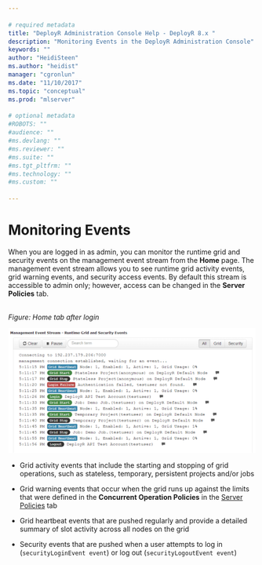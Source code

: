 ```yaml
---

# required metadata
title: "DeployR Administration Console Help - DeployR 8.x "
description: "Monitoring Events in the DeployR Administration Console"
keywords: ""
author: "HeidiSteen"
ms.author: "heidist"
manager: "cgronlun"
ms.date: "11/10/2017"
ms.topic: "conceptual"
ms.prod: "mlserver"

# optional metadata
#ROBOTS: ""
#audience: ""
#ms.devlang: ""
#ms.reviewer: ""
#ms.suite: ""
#ms.tgt_pltfrm: ""
#ms.technology: ""
#ms.custom: ""

---
```


# Monitoring Events

When you are logged in as admin, you can monitor the runtime grid and security events on the management event stream from the **Home** page.  The management event stream allows you to see runtime grid activity events, grid warning events, and security access events. By default this stream is accessible to admin only; however, access can be changed in the **Server Policies** tab.

<br/>
<em>Figure: Home tab after login</em>

![](media/deployr-admin-monitoring-events/03000023_612x363.png)  

- Grid activity events that include the starting and stopping of grid operations, such as stateless, temporary, persistent projects and/or jobs

- Grid warning events that occur when the grid runs up against the limits that were defined in the **Concurrent Operation Policies** in the [Server Policies](deployr-admin-managing-server-policies.md#concurrent-operation-policies) tab

- Grid heartbeat events that are pushed regularly and provide a detailed summary of slot activity across all nodes on the grid

- Security events that are pushed when a user attempts to log in (`securityLoginEvent event`) or log out (`securityLogoutEvent event`)
